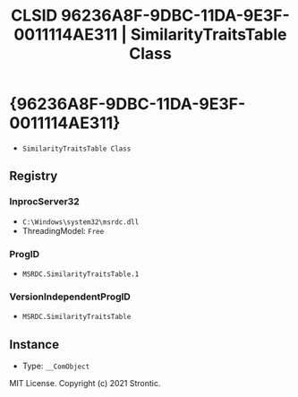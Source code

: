 ﻿---
title: "CLSID 96236A8F-9DBC-11DA-9E3F-0011114AE311 | SimilarityTraitsTable Class"
excerpt: What is COM-Object CLSID 96236A8F-9DBC-11DA-9E3F-0011114AE311?
---

# {96236A8F-9DBC-11DA-9E3F-0011114AE311}

* `SimilarityTraitsTable Class`

## Registry


### InprocServer32

* `C:\Windows\system32\msrdc.dll`
* ThreadingModel: `Free`

### ProgID

* `MSRDC.SimilarityTraitsTable.1`

### VersionIndependentProgID

* `MSRDC.SimilarityTraitsTable`

## Instance

* Type: `__ComObject`

MIT License. Copyright (c) 2021 Strontic.


